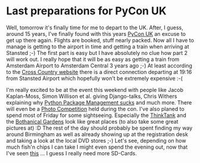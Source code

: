 # Last preparations for PyCon UK

Well, tomorrow it's finally time for me to depart to the UK. After, I guess, around 15 years, I've finally found with this years [PyCon UK](http://pyconuk.org) an excuse to get up there again. Flights are booked, stuff nearly packed. Now all I have to manage is getting to the airport in time and getting a train when arriving at Stansted ;-) The first part is easy but I have absolutely no clue how part 2 will work out. I really hope that it will be as easy as getting a train from Amsterdam Airport to Amsterdam Central 3 years ago ;-) At least according to the [Cross Country website](http://www.crosscountry.trainsfares.co.uk) there is a direct connection departing at 19:16 from Stansted Airport which hopefully won't be extremely expensive :-(

I'm really excited to be at the event this weekend with people like Jacob Kaplan-Moss, Simon Willison et al. giving Django-talks, Chris Withers explaining why [Python Package Management sucks](http://pyconuk.org/talk_abstracts.html#55) and much more. There will even be a [Photo Competition](http://www.pyconuk.org/community/PhotoCompetition2008) held during the con. I've also planed to spend most of Friday for some sightseeing. Especially the [ThinkTank](http://www.thinktank.ac/) and the [Bothanical Gardens](http://www.birminghambotanicalgardens.org.uk/) look like great places (to also take some great pictures at) :D The rest of the day should probably be spent finding my way around Birmingham as well as already showing up at the registration desk and taking a look at the local DVD stores ;-) Let's see, depending on how much fish'n chips I can take I might even spend the evening out, now that I've seen [this](http://www.flickr.com/photos/andrewdunn/2423310340/) ... I guess I really need more SD-Cards.